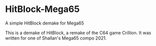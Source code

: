 # HitBlock-Mega65
A simple HitBlock demake for Mega65

This is a demake of HitBlock, a remake of the C64 game Crillion. It was written for one of Shallan's Mega65 compo 2021.
